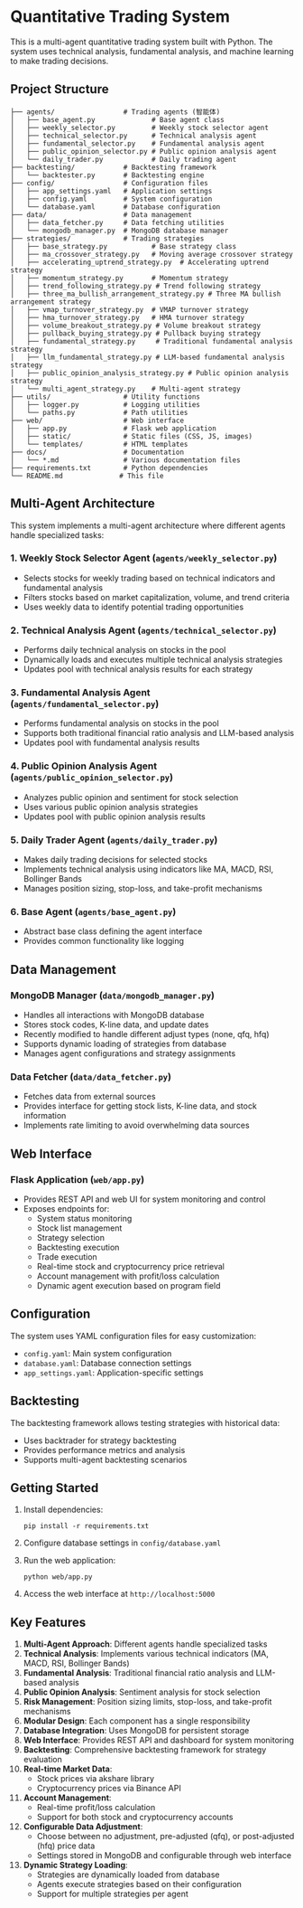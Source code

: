 # Quantitative Trading System

This is a multi-agent quantitative trading system built with Python. The system uses technical analysis, fundamental analysis, and machine learning to make trading decisions.

## Project Structure

```
├── agents/                 # Trading agents (智能体)
│   ├── base_agent.py              # Base agent class
│   ├── weekly_selector.py         # Weekly stock selector agent
│   ├── technical_selector.py      # Technical analysis agent
│   ├── fundamental_selector.py    # Fundamental analysis agent
│   ├── public_opinion_selector.py # Public opinion analysis agent
│   └── daily_trader.py            # Daily trading agent
├── backtesting/            # Backtesting framework
│   └── backtester.py       # Backtesting engine
├── config/                 # Configuration files
│   ├── app_settings.yaml   # Application settings
│   ├── config.yaml         # System configuration
│   └── database.yaml       # Database configuration
├── data/                   # Data management
│   ├── data_fetcher.py     # Data fetching utilities
│   └── mongodb_manager.py  # MongoDB database manager
├── strategies/             # Trading strategies
│   ├── base_strategy.py           # Base strategy class
│   ├── ma_crossover_strategy.py   # Moving average crossover strategy
│   ├── accelerating_uptrend_strategy.py  # Accelerating uptrend strategy
│   ├── momentum_strategy.py       # Momentum strategy
│   ├── trend_following_strategy.py # Trend following strategy
│   ├── three_ma_bullish_arrangement_strategy.py # Three MA bullish arrangement strategy
│   ├── vmap_turnover_strategy.py  # VMAP turnover strategy
│   ├── hma_turnover_strategy.py   # HMA turnover strategy
│   ├── volume_breakout_strategy.py # Volume breakout strategy
│   ├── pullback_buying_strategy.py # Pullback buying strategy
│   ├── fundamental_strategy.py     # Traditional fundamental analysis strategy
│   ├── llm_fundamental_strategy.py # LLM-based fundamental analysis strategy
│   ├── public_opinion_analysis_strategy.py # Public opinion analysis strategy
│   └── multi_agent_strategy.py    # Multi-agent strategy
├── utils/                  # Utility functions
│   ├── logger.py           # Logging utilities
│   └── paths.py            # Path utilities
├── web/                    # Web interface
│   ├── app.py              # Flask web application
│   ├── static/             # Static files (CSS, JS, images)
│   └── templates/          # HTML templates
├── docs/                   # Documentation
│   └── *.md                # Various documentation files
├── requirements.txt        # Python dependencies
└── README.md              # This file
```

## Multi-Agent Architecture

This system implements a multi-agent architecture where different agents handle specialized tasks:

### 1. Weekly Stock Selector Agent (`agents/weekly_selector.py`)
- Selects stocks for weekly trading based on technical indicators and fundamental analysis
- Filters stocks based on market capitalization, volume, and trend criteria
- Uses weekly data to identify potential trading opportunities

### 2. Technical Analysis Agent (`agents/technical_selector.py`)
- Performs daily technical analysis on stocks in the pool
- Dynamically loads and executes multiple technical analysis strategies
- Updates pool with technical analysis results for each strategy

### 3. Fundamental Analysis Agent (`agents/fundamental_selector.py`)
- Performs fundamental analysis on stocks in the pool
- Supports both traditional financial ratio analysis and LLM-based analysis
- Updates pool with fundamental analysis results

### 4. Public Opinion Analysis Agent (`agents/public_opinion_selector.py`)
- Analyzes public opinion and sentiment for stock selection
- Uses various public opinion analysis strategies
- Updates pool with public opinion analysis results

### 5. Daily Trader Agent (`agents/daily_trader.py`)
- Makes daily trading decisions for selected stocks
- Implements technical analysis using indicators like MA, MACD, RSI, Bollinger Bands
- Manages position sizing, stop-loss, and take-profit mechanisms

### 6. Base Agent (`agents/base_agent.py`)
- Abstract base class defining the agent interface
- Provides common functionality like logging

## Data Management

### MongoDB Manager (`data/mongodb_manager.py`)
- Handles all interactions with MongoDB database
- Stores stock codes, K-line data, and update dates
- Recently modified to handle different adjust types (none, qfq, hfq)
- Supports dynamic loading of strategies from database
- Manages agent configurations and strategy assignments

### Data Fetcher (`data/data_fetcher.py`)
- Fetches data from external sources
- Provides interface for getting stock lists, K-line data, and stock information
- Implements rate limiting to avoid overwhelming data sources

## Web Interface

### Flask Application (`web/app.py`)
- Provides REST API and web UI for system monitoring and control
- Exposes endpoints for:
  - System status monitoring
  - Stock list management
  - Strategy selection
  - Backtesting execution
  - Trade execution
  - Real-time stock and cryptocurrency price retrieval
  - Account management with profit/loss calculation
  - Dynamic agent execution based on program field

## Configuration

The system uses YAML configuration files for easy customization:
- `config.yaml`: Main system configuration
- `database.yaml`: Database connection settings
- `app_settings.yaml`: Application-specific settings

## Backtesting

The backtesting framework allows testing strategies with historical data:
- Uses backtrader for strategy backtesting
- Provides performance metrics and analysis
- Supports multi-agent backtesting scenarios

## Getting Started

1. Install dependencies:
   ```
   pip install -r requirements.txt
   ```

2. Configure database settings in `config/database.yaml`

3. Run the web application:
   ```
   python web/app.py
   ```

4. Access the web interface at `http://localhost:5000`

## Key Features

1. **Multi-Agent Approach**: Different agents handle specialized tasks
2. **Technical Analysis**: Implements various technical indicators (MA, MACD, RSI, Bollinger Bands)
3. **Fundamental Analysis**: Traditional financial ratio analysis and LLM-based analysis
4. **Public Opinion Analysis**: Sentiment analysis for stock selection
5. **Risk Management**: Position sizing limits, stop-loss, and take-profit mechanisms
6. **Modular Design**: Each component has a single responsibility
7. **Database Integration**: Uses MongoDB for persistent storage
8. **Web Interface**: Provides REST API and dashboard for system monitoring
9. **Backtesting**: Comprehensive backtesting framework for strategy evaluation
10. **Real-time Market Data**:
    - Stock prices via akshare library
    - Cryptocurrency prices via Binance API
11. **Account Management**:
    - Real-time profit/loss calculation
    - Support for both stock and cryptocurrency accounts
12. **Configurable Data Adjustment**:
    - Choose between no adjustment, pre-adjusted (qfq), or post-adjusted (hfq) price data
    - Settings stored in MongoDB and configurable through web interface
13. **Dynamic Strategy Loading**:
    - Strategies are dynamically loaded from database
    - Agents execute strategies based on their configuration
    - Support for multiple strategies per agent

